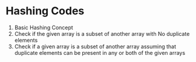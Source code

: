 # Hashing Codes

<ol>
  <li>Basic Hashing Concept</li>
  <li>Check if the given array is a subset of another array with No duplicate elements</li>
  <li>Check if a given array is a subset of another array assuming that duplicate elements can be present in any or both of the given arrays</li>

</ol>
